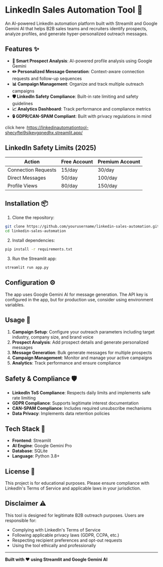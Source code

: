 # LinkedIn Sales Automation Tool 🚀

An AI-powered LinkedIn automation platform built with Streamlit and Google Gemini AI that helps B2B sales teams and recruiters identify prospects, analyze profiles, and generate hyper-personalized outreach messages.

## Features ✨

- **🎯 Smart Prospect Analysis**: AI-powered profile analysis using Google Gemini
- **✏️ Personalized Message Generation**: Context-aware connection requests and follow-up sequences
- **📊 Campaign Management**: Organize and track multiple outreach campaigns
- **🛡️ LinkedIn Safety Compliance**: Built-in rate limiting and safety guidelines
- **📈 Analytics Dashboard**: Track performance and compliance metrics
- **🔒 GDPR/CAN-SPAM Compliant**: Built with privacy regulations in mind

click here :https://linkedinautomationtool-shecyftei9sikevgqnedhx.streamlit.app/
## LinkedIn Safety Limits (2025)

| Action | Free Account | Premium Account |
|--------|-------------|-----------------|
| Connection Requests | 15/day | 30/day |
| Direct Messages | 50/day | 100/day |
| Profile Views | 80/day | 150/day |

## Installation 📦

1. Clone the repository:
```bash
git clone https://github.com/yourusername/linkedin-sales-automation.git
cd linkedin-sales-automation
```

2. Install dependencies:
```bash
pip install -r requirements.txt
```

3. Run the Streamlit app:
```bash
streamlit run app.py
```

## Configuration ⚙️

The app uses Google Gemini AI for message generation. The API key is configured in the app, but for production use, consider using environment variables.

## Usage 🎯

1. **Campaign Setup**: Configure your outreach parameters including target industry, company size, and brand voice
2. **Prospect Analysis**: Add prospect details and generate personalized messages
3. **Message Generation**: Bulk generate messages for multiple prospects
4. **Campaign Management**: Monitor and manage your active campaigns
5. **Analytics**: Track performance and ensure compliance

## Safety & Compliance 🛡️

- **LinkedIn ToS Compliance**: Respects daily limits and implements safe rate limiting
- **GDPR Compliance**: Supports legitimate interest documentation
- **CAN-SPAM Compliance**: Includes required unsubscribe mechanisms
- **Data Privacy**: Implements data retention policies

## Tech Stack 🔧

- **Frontend**: Streamlit
- **AI Engine**: Google Gemini Pro
- **Database**: SQLite
- **Language**: Python 3.8+

## License 📝

This project is for educational purposes. Please ensure compliance with LinkedIn's Terms of Service and applicable laws in your jurisdiction.

## Disclaimer ⚠️

This tool is designed for legitimate B2B outreach purposes. Users are responsible for:
- Complying with LinkedIn's Terms of Service
- Following applicable privacy laws (GDPR, CCPA, etc.)
- Respecting recipient preferences and opt-out requests
- Using the tool ethically and professionally

---

**Built with ❤️ using Streamlit and Google Gemini AI**
